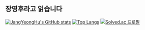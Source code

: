 ## 장영후라고 읽습니다
[![JangYeongHu's GitHub stats](https://github-readme-stats.vercel.app/api?username=JangYeongHu&show_icons=true&theme=shadow_green&hide=stars&count_private=true)](https://github.com/anuraghazra/github-readme-stats)
[![Top Langs](https://github-readme-stats.vercel.app/api/top-langs/?username=JangYeongHu&langs_count=8&layout=compact&theme=shadow_green)](https://github.com/anuraghazra/github-readme-stats)
[![Solved.ac
프로필](http://mazassumnida.wtf/api/v2/generate_badge?boj=yhjang04)](https://solved.ac/yhjang04)

<!--
**JangYeongHu/JangYeongHu** is a ✨ _special_ ✨ repository because its `README.md` (this file) appears on your GitHub profile.

Here are some ideas to get you started:

- 🔭 I’m currently working on ...
- 🌱 I’m currently learning ...
- 👯 I’m looking to collaborate on ...
- 🤔 I’m looking for help with ...
- 💬 Ask me about ...
- 📫 How to reach me: ...
- 😄 Pronouns: ...
- ⚡ Fun fact: ...
-->
